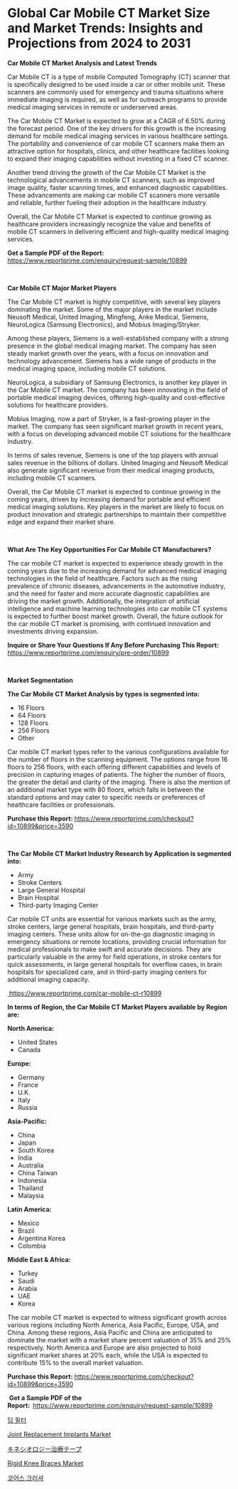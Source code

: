 <p><h1>Global Car Mobile CT Market Size and Market Trends: Insights and Projections from 2024 to 2031</h1></p><p><strong>Car Mobile CT Market Analysis and Latest Trends</strong></p>
<p><p>Car Mobile CT is a type of mobile Computed Tomography (CT) scanner that is specifically designed to be used inside a car or other mobile unit. These scanners are commonly used for emergency and trauma situations where immediate imaging is required, as well as for outreach programs to provide medical imaging services in remote or underserved areas.</p><p>The Car Mobile CT Market is expected to grow at a CAGR of 6.50% during the forecast period. One of the key drivers for this growth is the increasing demand for mobile medical imaging services in various healthcare settings. The portability and convenience of car mobile CT scanners make them an attractive option for hospitals, clinics, and other healthcare facilities looking to expand their imaging capabilities without investing in a fixed CT scanner.</p><p>Another trend driving the growth of the Car Mobile CT Market is the technological advancements in mobile CT scanners, such as improved image quality, faster scanning times, and enhanced diagnostic capabilities. These advancements are making car mobile CT scanners more versatile and reliable, further fueling their adoption in the healthcare industry.</p><p>Overall, the Car Mobile CT Market is expected to continue growing as healthcare providers increasingly recognize the value and benefits of mobile CT scanners in delivering efficient and high-quality medical imaging services.</p></p>
<p><strong>Get a Sample PDF of the Report:&nbsp;</strong> <a href="https://www.reportprime.com/enquiry/request-sample/10899">https://www.reportprime.com/enquiry/request-sample/10899</a></p>
<p>&nbsp;</p>
<p><strong>Car Mobile CT Major Market Players</strong></p>
<p><p>The Car Mobile CT market is highly competitive, with several key players dominating the market. Some of the major players in the market include Neusoft Medical, United Imaging, Mingfeng, Anke Medical, Siemens, NeuroLogica (Samsung Electronics), and Mobius Imaging/Stryker.</p><p>Among these players, Siemens is a well-established company with a strong presence in the global medical imaging market. The company has seen steady market growth over the years, with a focus on innovation and technology advancement. Siemens has a wide range of products in the medical imaging space, including mobile CT solutions.</p><p>NeuroLogica, a subsidiary of Samsung Electronics, is another key player in the Car Mobile CT market. The company has been innovating in the field of portable medical imaging devices, offering high-quality and cost-effective solutions for healthcare providers.</p><p>Mobius Imaging, now a part of Stryker, is a fast-growing player in the market. The company has seen significant market growth in recent years, with a focus on developing advanced mobile CT solutions for the healthcare industry.</p><p>In terms of sales revenue, Siemens is one of the top players with annual sales revenue in the billions of dollars. United Imaging and Neusoft Medical also generate significant revenue from their medical imaging products, including mobile CT scanners.</p><p>Overall, the Car Mobile CT market is expected to continue growing in the coming years, driven by increasing demand for portable and efficient medical imaging solutions. Key players in the market are likely to focus on product innovation and strategic partnerships to maintain their competitive edge and expand their market share.</p></p>
<p>&nbsp;</p>
<p><strong>What Are The Key Opportunities For Car Mobile CT Manufacturers?</strong></p>
<p><p>The car mobile CT market is expected to experience steady growth in the coming years due to the increasing demand for advanced medical imaging technologies in the field of healthcare. Factors such as the rising prevalence of chronic diseases, advancements in the automotive industry, and the need for faster and more accurate diagnostic capabilities are driving the market growth. Additionally, the integration of artificial intelligence and machine learning technologies into car mobile CT systems is expected to further boost market growth. Overall, the future outlook for the car mobile CT market is promising, with continued innovation and investments driving expansion.</p></p>
<p><strong>Inquire or Share Your Questions If Any Before Purchasing This Report:</strong> <a href="https://www.reportprime.com/enquiry/pre-order/10899">https://www.reportprime.com/enquiry/pre-order/10899</a></p>
<p>&nbsp;</p>
<p><strong>Market Segmentation</strong></p>
<p><strong>The Car Mobile CT Market Analysis by types is segmented into:</strong></p>
<p><ul><li>16 Floors</li><li>64 Floors</li><li>128 Floors</li><li>256 Floors</li><li>Other</li></ul></p>
<p><p>Car mobile CT market types refer to the various configurations available for the number of floors in the scanning equipment. The options range from 16 floors to 256 floors, with each offering different capabilities and levels of precision in capturing images of patients. The higher the number of floors, the greater the detail and clarity of the imaging. There is also the mention of an additional market type with 80 floors, which falls in between the standard options and may cater to specific needs or preferences of healthcare facilities or professionals.</p></p>
<p><strong>Purchase this Report:&nbsp;</strong><a href="https://www.reportprime.com/checkout?id=10899&price=3590">https://www.reportprime.com/checkout?id=10899&price=3590</a></p>
<p>&nbsp;</p>
<p><strong>The Car Mobile CT Market Industry Research by Application is segmented into:</strong></p>
<p><ul><li>Army</li><li>Stroke Centers</li><li>Large General Hospital</li><li>Brain Hospital</li><li>Third-party Imaging Center</li></ul></p>
<p><p>Car mobile CT units are essential for various markets such as the army, stroke centers, large general hospitals, brain hospitals, and third-party imaging centers. These units allow for on-the-go diagnostic imaging in emergency situations or remote locations, providing crucial information for medical professionals to make swift and accurate decisions. They are particularly valuable in the army for field operations, in stroke centers for quick assessments, in large general hospitals for overflow cases, in brain hospitals for specialized care, and in third-party imaging centers for additional imaging capacity.</p></p>
<p><a href="https://www.reportprime.com/car-mobile-ct-r10899">&nbsp;https://www.reportprime.com/car-mobile-ct-r10899</a></p>
<p><strong>In terms of Region, the Car Mobile CT Market Players available by Region are:</strong></p>
<p>
    <p> <strong> North America: </strong>
        <ul>
            <li>United States</li>
            <li>Canada</li>
        </ul>
        </p> 
    <p> <strong> Europe: </strong>
        <ul>
            <li>Germany</li>
            <li>France</li>
            <li>U.K.</li>
            <li>Italy</li>
            <li>Russia</li>
        </ul>
        </p> 
    <p> <strong> Asia-Pacific: </strong>
        <ul>
            <li>China</li>
            <li>Japan</li>
            <li>South Korea</li>
            <li>India</li>
            <li>Australia</li>
            <li>China Taiwan</li>
            <li>Indonesia</li>
            <li>Thailand</li>
            <li>Malaysia</li>
        </ul>
        </p> 
    <p> <strong> Latin America: </strong>
        <ul>
            <li>Mexico</li>
            <li>Brazil</li>
            <li>Argentina Korea</li>
            <li>Colombia</li>
        </ul>
        </p> 
    <p> <strong> Middle East & Africa: </strong>
        <ul>
            <li>Turkey</li>
            <li>Saudi</li>
            <li>Arabia</li>
            <li>UAE</li>
            <li>Korea</li>
        </ul>
    </p>
    </p>
<p><p>The car mobile CT market is expected to witness significant growth across various regions including North America, Asia Pacific, Europe, USA, and China. Among these regions, Asia Pacific and China are anticipated to dominate the market with a market share percent valuation of 35% and 25% respectively. North America and Europe are also projected to hold significant market shares at 20% each, while the USA is expected to contribute 15% to the overall market valuation.</p></p>
<p><strong>Purchase this Report: </strong><a href="https://www.reportprime.com/checkout?id=10899&price=3590">https://www.reportprime.com/checkout?id=10899&price=3590</a></p>
<p>&nbsp;<strong>Get a Sample PDF of the Report:&nbsp;&nbsp;</strong><a href="https://www.reportprime.com/enquiry/request-sample/10899">https://www.reportprime.com/enquiry/request-sample/10899</a></p>
<p><strong></strong></p>
<p><p><a href="https://github.com/DavidRobb19/Market-Research-Report-List-1/blob/main/573439274702.md">딥 필터</a></p><p><a href="https://github.com/nicholepatriciadoylenwnrjr0/Market-Research-Report-List-2/blob/main/joint-replacement-implants-market.md">Joint Replacement Implants Market</a></p><p><a href="https://medium.com/@samirmayert28/%E3%82%AD%E3%83%8D%E3%82%B7%E3%82%AA%E3%83%AD%E3%82%B8%E3%83%BC%E6%B2%BB%E7%99%82%E3%83%86%E3%83%BC%E3%83%97%E5%B8%82%E5%A0%B4-2031%E5%B9%B4%E3%81%BE%E3%81%A7%E3%81%AE%E6%88%90%E5%8A%9F%E3%82%92%E5%8F%8E%E3%82%81%E3%82%8B%E3%83%93%E3%82%B8%E3%83%8D%E3%82%B9%E6%88%A6%E7%95%A5%E3%81%AE%E9%8D%B5%E3%82%92%E4%BA%88%E6%B8%AC-22c689ba7771">キネシオロジー治療テープ</a></p><p><a href="https://github.com/barbarakss89/Market-Research-Report-List-1/blob/main/rigid-knee-braces-market.md">Rigid Knee Braces Market</a></p><p><a href="https://medium.com/@allisonkreiger/2024%EB%85%84%EB%B6%80%ED%84%B0-2031%EB%85%84%EA%B9%8C%EC%A7%80%EC%9D%98-%EA%B1%B0%EC%B9%9C-%EB%B6%84%EC%87%84%EA%B8%B0-%EC%8B%9C%EC%9E%A5-%EB%B6%84%EC%84%9D-%EB%B0%8F-%ED%81%AC%EA%B8%B0-%EC%98%88%EC%B8%A1-fd71c3d670dc">코어스 크러셔</a></p></p>
